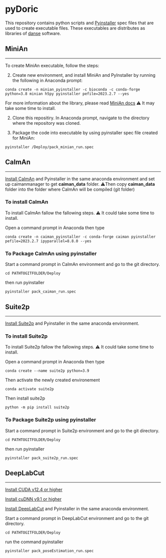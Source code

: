 # pyDoric
This repository contains python scripts and [Pyinstaller](https://pyinstaller.org/en/stable/) spec files that are used to create executable files. These executables are distributes as libraries of [danse](https://neuro.doriclenses.com/collections/software/products/danse) software.

## MiniAn
---
To create MiniAn executable, follow the steps: 

2. Create new environment, and install MiniAn and PyInstaller by running the following in Anaconda prompt:
```
conda create -n minian_pyinstaller -c bioconda -c conda-forge python=3.8 minian h5py pyinstaller pefile=2023.2.7 --yes
```
For more information about the library, please read [MiniAn docs](https://minian.readthedocs.io/en/stable/start_guide/install.html)
⚠️ It may take some time to install.

2. Clone this repositiry. In Anaconda prompt, navigate to the directory where the repository was cloned.

3. Package the code into executable by using pyinstaller spec file created for MiniAn:

```
pyinstaller /Deploy/pack_minian_run.spec
```

## CaImAn
---

[Install CaImAn](https://caiman.readthedocs.io/en/latest/Installation.html) and Pyinstaller in the same anaconda environment and set up caimanmanager to get **caiman_data** folder. ⚠️Then copy **caiman_data** folder into the folder where CaImAn will be compiled (git folder)

### To install CaImAn

To install CaImAn fallow the fallowing steps.  ⚠️ It could take some time to install.

Open a command prompt in Anaconda then type 

```
conda create -n caiman_pyinstaller -c conda-forge caiman pyinstaller pefile=2023.2.7 ipyparallel=8.8.0 --yes
```

### To Package CaImAn using pyinstaller
Start a command prompt in CaImAn environment and go to the git directory.

```
cd PATHTOGITFOLDER/Deploy
```

then run pyinstaller

```
pyinstaller pack_caiman_run.spec
```

## Suite2p
---

[Install Suite2p](https://suite2p.readthedocs.io/en/latest/installation.html) and Pyinstaller in the same anaconda environment.

### To install Suite2p
To install Suite2p fallow the fallowing steps.  ⚠️ It could take some time to install.

Open a command prompt in Anaconda then type
```
conda create --name suite2p python=3.9
```

Then activate the newly created environement
```
conda activate suite2p
```

Then install suite2p 
```
python -m pip install suite2p
```

### To Package Suite2p using pyinstaller
Start a command prompt in Suite2p environment and go to the git directory.

```
cd PATHTOGITFOLDER/Deploy
```

then run pyinstaller

```
pyinstaller pack_suite2p_run.spec
```

## DeepLabCut
---

[Install CUDA v12.4 or higher](https://developer.nvidia.com/cuda-downloads?target_os=Windows&target_arch=x86_64&target_version=10&target_type=exe_network)

[Install cuDNN v9.1 or higher](https://developer.nvidia.com/cudnn-downloads?target_os=Windows&target_arch=x86_64&target_version=10&target_type=exe_local)

[Install DeepLabCut](https://deeplabcut.github.io/DeepLabCut/docs/beginner-guides/beginners-guide.html) and Pyinstaller in the same anaconda environment.

Start a command prompt in DeepLabCut environment and go to the git directory.

```
cd PATHTOGITFOLDER/Deploy
```

run the command pyinstaller

```
pyinstaller pack_poseEstimation_run.spec
```
